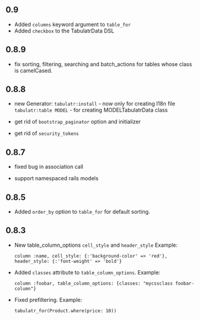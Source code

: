 ## 0.9

* Added `columns` keyword argument to `table_for`
* Added `checkbox` to the TabulatrData DSL

## 0.8.9

* fix sorting, filtering, searching and batch_actions for tables whose class
  is camelCased.

## 0.8.8

* new Generator:
  `tabulatr:install` - now only for creating I18n file
  `tabulatr:table MODEL` - for creating MODELTabulatrData class

* get rid of `bootstrap_paginator` option and initializer

* get rid of `security_tokens`

## 0.8.7

* fixed bug in association call

* support namespaced rails models

## 0.8.5

* Added `order_by` option to `table_for` for default sorting.

## 0.8.3

* New table_column_options `cell_style` and `header_style`
  Example:
  ```
  column :name, cell_style: {:'background-color' => 'red'}, header_style: {:'font-weight' => 'bold'}
  ```

* Added `classes` attribute to `table_column_options`.
  Example:
  ```
  column :foobar, table_column_options: {classes: "mycssclass foobar-column"}
  ```

* Fixed prefiltering.
  Example:
  ```
  tabulatr_for(Product.where(price: 10))
  ```
